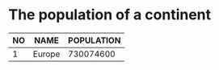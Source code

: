 # The population of a continent
| NO | NAME | POPULATION |
| --- | --- |--- |
| 1 | Europe | 730074600 |
